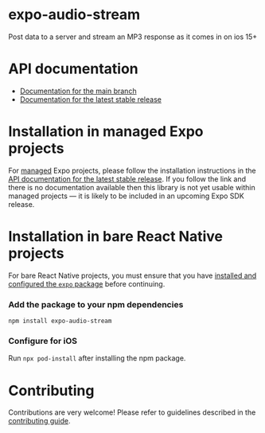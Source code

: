 # expo-audio-stream

Post data to a server and stream an MP3 response as it comes in on ios 15+

# API documentation

- [Documentation for the main branch](https://github.com/expo/expo/blob/main/docs/pages/versions/unversioned/sdk/audio-stream.md)
- [Documentation for the latest stable release](https://docs.expo.dev/versions/latest/sdk/audio-stream/)

# Installation in managed Expo projects

For [managed](https://docs.expo.dev/archive/managed-vs-bare/) Expo projects, please follow the installation instructions in the [API documentation for the latest stable release](#api-documentation). If you follow the link and there is no documentation available then this library is not yet usable within managed projects &mdash; it is likely to be included in an upcoming Expo SDK release.

# Installation in bare React Native projects

For bare React Native projects, you must ensure that you have [installed and configured the `expo` package](https://docs.expo.dev/bare/installing-expo-modules/) before continuing.

### Add the package to your npm dependencies

```
npm install expo-audio-stream
```

### Configure for iOS

Run `npx pod-install` after installing the npm package.

# Contributing

Contributions are very welcome! Please refer to guidelines described in the [contributing guide](https://github.com/expo/expo#contributing).
